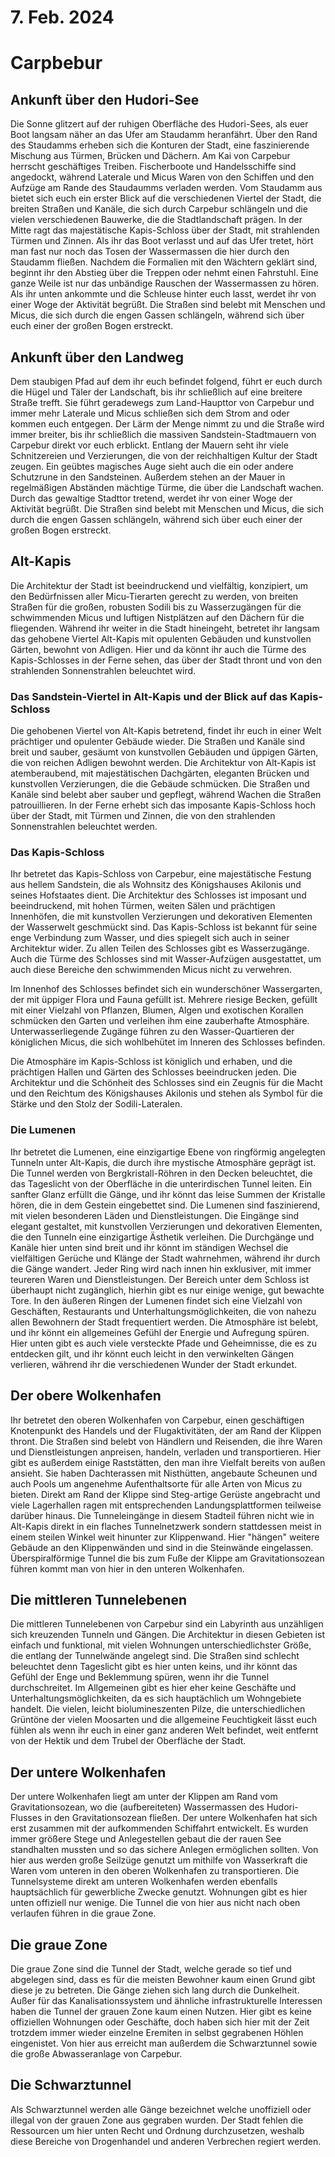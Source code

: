 # 7. Feb. 2024

# Carpbebur

## Ankunft über den Hudori-See

Die Sonne glitzert auf der ruhigen Oberfläche des Hudori-Sees, als euer Boot langsam näher an das Ufer am Staudamm heranfährt. Über den Rand des Staudamms erheben sich die Konturen der Stadt, eine faszinierende Mischung aus Türmen, Brücken und Dächern.
Am Kai von Carpebur herrscht geschäftiges Treiben. Fischerboote und Handelsschiffe sind angedockt, während Laterale und Micus Waren von den Schiffen und den Aufzüge am Rande des Staudaumms verladen werden.
Vom Staudamm aus bietet sich euch ein erster Blick auf die verschiedenen Viertel der Stadt, die breiten Straßen und Kanäle, die sich durch Carpebur schlängeln und die vielen verschiedenen Bauwerke, die die Stadtlandschaft prägen. In der Mitte ragt das majestätische Kapis-Schloss über der Stadt, mit strahlenden Türmen und Zinnen.
Als ihr das Boot verlasst und auf das Ufer tretet, hört man fast nur noch das Tosen der Wassermassen die hier durch den Staudamm fließen. Nachdem die Formalien mit den Wächtern geklärt sind, beginnt ihr den Abstieg über die Treppen oder nehmt einen Fahrstuhl. Eine ganze Weile ist nur das unbändige Rauschen der Wassermassen zu hören. Als ihr unten ankommte und die Schleuse hinter euch lasst,  werdet ihr von einer Woge der Aktivität begrüßt. Die Straßen sind belebt mit Menschen und Micus, die sich durch die engen Gassen schlängeln, während sich über euch einer der großen Bogen erstreckt.

## Ankunft über den Landweg

Dem staubigen Pfad auf dem ihr euch befindet folgend, führt er euch durch die Hügel und Täler der Landschaft, bis ihr schließlich auf eine breitere Straße trefft. Sie führt geradewegs zum Land-Haupttor von Carpebur und immer mehr Laterale und Micus schließen sich dem Strom and oder kommen euch entgegen. Der Lärm der Menge nimmt zu und die Straße wird immer breiter, bis ihr schließlich die massiven Sandstein-Stadtmauern von Carpebur direkt vor euch erblickt. Entlang der Mauern seht ihr viele Schnitzereien und Verzierungen, die von der reichhaltigen Kultur der Stadt zeugen. Ein geübtes magisches Auge sieht auch die ein oder andere Schutzrune in den Sandsteinen.
Außerdem stehen an der Mauer in regelmäßigen Abständen mächtige Türme, die über die Landschaft wachen.
Durch das gewaltige Stadttor tretend, werdet ihr von einer Woge der Aktivität begrüßt. Die Straßen sind belebt mit Menschen und Micus, die sich durch die engen Gassen schlängeln, während sich über euch einer der großen Bogen erstreckt.

## Alt-Kapis

Die Architektur der Stadt ist beeindruckend und vielfältig, konzipiert, um den Bedürfnissen aller Micu-Tierarten gerecht zu werden, von breiten Straßen für die großen, robusten Sodili bis zu Wasserzugängen für die schwimmenden Micus und luftigen Nistplätzen auf den Dächern für die fliegenden.
Während ihr weiter in die Stadt hineingeht, betretet ihr langsam das gehobene Viertel Alt-Kapis mit opulenten Gebäuden und kunstvollen Gärten, bewohnt von Adligen. Hier und da könnt ihr auch die Türme des Kapis-Schlosses in der Ferne sehen, das über der Stadt thront und von den strahlenden Sonnenstrahlen beleuchtet wird.

### Das Sandstein-Viertel in Alt-Kapis und der Blick auf das Kapis-Schloss

Die gehobenen Viertel von Alt-Kapis betretend, findet ihr euch in einer Welt prächtiger und opulenter Gebäude wieder. Die Straßen und Kanäle sind breit und sauber, gesäumt von kunstvollen Gebäuden und üppigen Gärten, die von reichen Adligen bewohnt werden.
Die Architektur von Alt-Kapis ist atemberaubend, mit majestätischen Dachgärten, eleganten Brücken und kunstvollen Verzierungen, die die Gebäude schmücken. Die Straßen und Kanäle sind belebt aber sauber und gepflegt, während Wachen die Straßen patrouillieren.
In der Ferne erhebt sich das imposante Kapis-Schloss hoch über der Stadt, mit Türmen und Zinnen, die von den strahlenden Sonnenstrahlen beleuchtet werden.

### Das Kapis-Schloss

Ihr betretet das Kapis-Schloss von Carpebur, eine majestätische Festung aus hellem Sandstein, die als Wohnsitz des Königshauses Akilonis und seines Hofstaates dient. Die Architektur des Schlosses ist imposant und beeindruckend, mit hohen Türmen, weiten Sälen und prächtigen Innenhöfen, die mit kunstvollen Verzierungen und dekorativen Elementen der Wasserwelt geschmückt sind.
Das Kapis-Schloss ist bekannt für seine enge Verbindung zum Wasser, und dies spiegelt sich auch in seiner Architektur wider. Zu allen Teilen des Schlosses gibt es Wasserzugänge. Auch die Türme des Schlosses sind mit Wasser-Aufzügen ausgestattet, um auch diese Bereiche den schwimmenden Micus nicht zu verwehren.

Im Innenhof des Schlosses befindet sich ein wunderschöner Wassergarten, der mit üppiger Flora und Fauna gefüllt ist. Mehrere riesige Becken, gefüllt mit einer Vielzahl von Pflanzen, Blumen, Algen und exotischen Korallen schmücken den Garten und verleihen ihm eine zauberhafte Atmosphäre. Unterwasserliegende Zugänge führen zu den Wasser-Quartieren der königlichen Micus, die sich wohlbehütet im Inneren des Schlosses befinden.

Die Atmosphäre im Kapis-Schloss ist königlich und erhaben, und die prächtigen Hallen und Gärten des Schlosses beeindrucken jeden. Die Architektur und die Schönheit des Schlosses sind ein Zeugnis für die Macht und den Reichtum des Königshauses Akilonis und stehen als Symbol für die Stärke und den Stolz der Sodili-Lateralen.


### Die Lumenen

Ihr betretet die Lumenen, eine einzigartige Ebene von ringförmig angelegten Tunneln unter Alt-Kapis, die durch ihre mystische Atmosphäre geprägt ist. Die Tunnel werden von Bergkristall-Röhren in den Decken beleuchtet, die das Tageslicht von der Oberfläche in die unterirdischen Tunnel leiten. Ein sanfter Glanz erfüllt die Gänge, und ihr könnt das leise Summen der Kristalle hören, die in dem Gestein eingebettet sind.
Die Lumenen sind faszinierend, mit vielen besonderen Läden und Dienstleistungen. Die Eingänge sind elegant gestaltet, mit kunstvollen Verzierungen und dekorativen Elementen, die den Tunneln eine einzigartige Ästhetik verleihen. Die Durchgänge und Kanäle hier unten sind breit und ihr könnt im ständigen Wechsel die vielfältigen Gerüche und Klänge der Stadt wahrnehmen, während ihr durch die Gänge wandert. Jeder Ring wird nach innen hin exklusiver, mit immer teureren Waren und Dienstleistungen. Der Bereich unter dem Schloss ist überhaupt nicht zugänglich, hierhin gibt es nur einige wenige, gut bewachte Tore.
In den äußeren Ringen der Lumenen findet sich eine Vielzahl von Geschäften, Restaurants und Unterhaltungsmöglichkeiten, die von nahezu allen Bewohnern der Stadt frequentiert werden. Die Atmosphäre ist belebt, und ihr könnt ein allgemeines Gefühl der Energie und Aufregung spüren. Hier unten gibt es auch viele versteckte Pfade und Geheimnisse, die es zu entdecken gilt, und ihr könnt euch leicht in den verwinkelten Gängen verlieren, während ihr die verschiedenen Wunder der Stadt erkundet.

## Der obere Wolkenhafen

Ihr betretet den oberen Wolkenhafen von Carpebur, einen geschäftigen Knotenpunkt des Handels und der Flugaktivitäten, der am Rand der Klippen thront. Die Straßen sind belebt von Händlern und Reisenden, die ihre Waren und Dienstleistungen anpreisen, handeln, verladen und transportieren. Hier gibt es außerdem einige Raststätten, den man ihre Vielfalt bereits von außen ansieht. Sie haben Dachterassen mit Nisthütten, angebaute Scheunen und auch Pools um angenehme Aufenthaltsorte für alle Arten von Micus zu bieten. Direkt am Rand der Klippe sind Steg-artige Gerüste angebracht und viele Lagerhallen ragen mit entsprechenden Landungsplattformen teilweise darüber hinaus. Die Tunneleingänge in diesem Stadteil führen nicht wie in Alt-Kapis direkt in ein flaches Tunnelnetzwerk sondern stattdessen meist in einem steilen Winkel weit hinunter zur Klippenwand. Hier "hängen" weitere Gebäude an den Klippenwänden und sind in die Steinwände eingelassen. Überspiralförmige Tunnel die bis zum Fuße der Klippe am Gravitationsozean führen kommt man von hier in den unteren Wolkenhafen.

## Die mittleren Tunnelebenen

Die mittleren Tunnelebenen von Carpebur sind ein Labyrinth aus unzähligen sich kreuzenden Tunneln und Gängen. Die Architektur in diesen Gebieten ist einfach und funktional, mit vielen Wohnungen unterschiedlichster Größe, die entlang der Tunnelwände angelegt sind. Die Straßen sind schlecht beleuchtet denn Tageslicht gibt es hier unten keins, und ihr könnt das Gefühl der Enge und Beklemmung spüren, wenn ihr die Tunnel durchschreitet. Im Allgemeinen gibt es hier eher keine Geschäfte und Unterhaltungsmöglichkeiten, da es sich hauptächlich um Wohngebiete handelt. Die vielen, leicht biolumineszenten Pilze, die unterschiedlichen Grüntöne der vielen Moosarten und die allgemeine Feuchtigkeit lässt euch fühlen als wenn ihr euch in einer ganz anderen Welt befindet, weit entfernt von der Hektik und dem Trubel der Oberfläche der Stadt.

## Der untere Wolkenhafen

Der untere Wolkenhafen liegt am unter der Klippen am Rand vom Gravitationsozean, wo die (aufbereiteten) Wassermassen des Hudori-Flusses in den Gravitationsozean fließen. Der untere Wolkenhafen hat sich erst zusammen mit der aufkommenden Schiffahrt entwickelt. Es wurden immer größere Stege und Anlegestellen gebaut die der rauen See standhalten mussten und so das sichere Anlegen ermöglichen sollten. Von hier aus werden große Seilzüge genutzt um mithilfe von Wasserkraft die Waren vom unteren in den oberen Wolkenhafen zu transportieren. Die Tunnelsysteme direkt am unteren Wolkenhafen werden ebenfalls hauptsächlich für gewerbliche Zwecke genutzt. Wohnungen gibt es hier unten offiziell nur wenige. Die Tunnel die von hier aus nicht nach oben verlaufen führen in die graue Zone.

## Die graue Zone

Die graue Zone sind die Tunnel der Stadt, welche gerade so tief und abgelegen sind, dass es für die meisten Bewohner kaum einen Grund gibt diese je zu betreten. Die Gänge ziehen sich lang durch die Dunkelheit. Außer für das Kanalisationssystem und ähnliche infrastrukturelle Interessen haben die Tunnel der grauen Zone kaum einen Nutzen. Hier gibt es keine offiziellen Wohnungen oder Geschäfte, doch haben sich hier mit der Zeit trotzdem immer wieder einzelne Eremiten in selbst gegrabenen Höhlen eingenistet. Von hier aus erreicht man außerdem die Schwarztunnel sowie die große Abwasseranlage von Carpebur.

## Die Schwarztunnel

Als Schwarztunnel werden alle Gänge bezeichnet welche unoffiziell oder illegal von der grauen Zone aus gegraben wurden. Der Stadt fehlen die Ressourcen um hier unten Recht und Ordnung durchzusetzen, weshalb diese Bereiche von Drogenhandel und anderen Verbrechen regiert werden. 